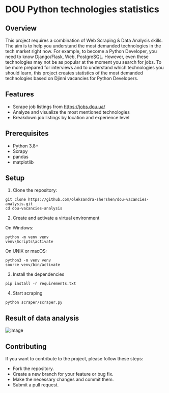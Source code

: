 # DOU Python technologies statistics

## Overview
This project requires a combination of Web Scraping & Data Analysis skills. The aim is to help you understand the most demanded
technologies in the tech market right now. For example, to become a Python Developer, you need to know Django/Flask, Web, PostgreSQL.
However, even these technologies may not be as popular at the moment you search for jobs.
To be more prepared for interviews and to understand which technologies you should learn, this project creates statistics of the most 
demanded technologies based on Djinni vacancies for Python Developers.

## Features
- Scrape job listings from https://jobs.dou.ua/
- Analyze and visualize the most mentioned technologies
- Breakdown job listings by location and experience level

## Prerequisites
- Python 3.8+
- Scrapy
- pandas
- matplotlib

## Setup
1. Clone the repository:
```
git clone https://github.com/oleksandra-shershen/dou-vacancies-analysis.git
cd dou-vacancies-analysis
```

2. Create and activate a virtual environment

On Windows:
```
python -m venv venv 
venv\Scripts\activate
```
On UNIX or macOS:
```
python3 -m venv venv 
source venv/bin/activate
```

3. Install the dependencies
```
pip install -r requirements.txt
```

4. Start scraping
```
python scraper/scraper.py
```
## Result of data analysis
![image](https://github.com/user-attachments/assets/f71c1266-a493-4b83-b4c8-093f139c3db5)

## Contributing
If you want to contribute to the project, please follow these steps:

- Fork the repository.
- Create a new branch for your feature or bug fix.
- Make the necessary changes and commit them.
- Submit a pull request.
